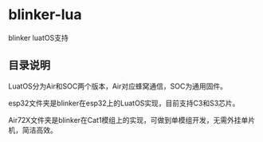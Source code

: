 # blinker-lua
blinker luatOS支持

## 目录说明

LuatOS分为Air和SOC两个版本，Air对应蜂窝通信，SOC为通用固件。

esp32文件夹是blinker在esp32上的LuatOS实现，目前支持C3和S3芯片。

Air72X文件夹是blinker在Cat1模组上的实现，可做到单模组开发，无需外挂单片机，简洁高效。

